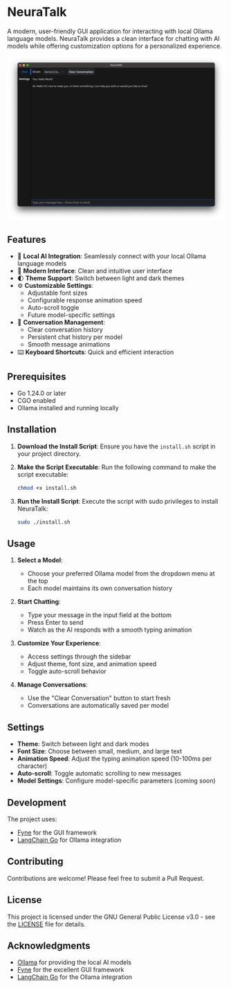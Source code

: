 # NeuraTalk

A modern, user-friendly GUI application for interacting with local Ollama language models. NeuraTalk provides a clean interface for chatting with AI models while offering customization options for a personalized experience.

![NeuraTalk Screenshot](screenshot.png)

## Features

- 🤖 **Local AI Integration**: Seamlessly connect with your local Ollama language models
- 🎨 **Modern Interface**: Clean and intuitive user interface
- 🌓 **Theme Support**: Switch between light and dark themes
- ⚙️ **Customizable Settings**:
  - Adjustable font sizes
  - Configurable response animation speed
  - Auto-scroll toggle
  - Future model-specific settings
- 💬 **Conversation Management**:
  - Clear conversation history
  - Persistent chat history per model
  - Smooth message animations
- ⌨️ **Keyboard Shortcuts**: Quick and efficient interaction

## Prerequisites

- Go 1.24.0 or later
- CGO enabled
- Ollama installed and running locally

## Installation

1. **Download the Install Script**:
   Ensure you have the `install.sh` script in your project directory.

2. **Make the Script Executable**:
   Run the following command to make the script executable:

   ```bash
   chmod +x install.sh
   ```

3. **Run the Install Script**:
   Execute the script with sudo privileges to install NeuraTalk:
   ```bash
   sudo ./install.sh
   ```

## Usage

1. **Select a Model**:

   - Choose your preferred Ollama model from the dropdown menu at the top
   - Each model maintains its own conversation history

2. **Start Chatting**:

   - Type your message in the input field at the bottom
   - Press Enter to send
   - Watch as the AI responds with a smooth typing animation

3. **Customize Your Experience**:

   - Access settings through the sidebar
   - Adjust theme, font size, and animation speed
   - Toggle auto-scroll behavior

4. **Manage Conversations**:
   - Use the "Clear Conversation" button to start fresh
   - Conversations are automatically saved per model

## Settings

- **Theme**: Switch between light and dark modes
- **Font Size**: Choose between small, medium, and large text
- **Animation Speed**: Adjust the typing animation speed (10-100ms per character)
- **Auto-scroll**: Toggle automatic scrolling to new messages
- **Model Settings**: Configure model-specific parameters (coming soon)

## Development

The project uses:

- [Fyne](https://fyne.io/) for the GUI framework
- [LangChain Go](https://github.com/tmc/langchaingo) for Ollama integration

## Contributing

Contributions are welcome! Please feel free to submit a Pull Request.

## License

This project is licensed under the GNU General Public License v3.0 - see the [LICENSE](LICENSE) file for details.

## Acknowledgments

- [Ollama](https://ollama.ai/) for providing the local AI models
- [Fyne](https://fyne.io/) for the excellent GUI framework
- [LangChain Go](https://github.com/tmc/langchaingo) for the Ollama integration
